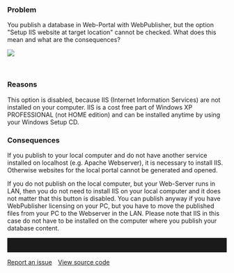 ### Problem

You publish a database in Web-Portal with WebPublisher, but the option
"Setup IIS website at target location" cannot be checked. What does this
mean and what are the consequences?

![](//images.ctfassets.net/utx1h0gfm1om/7GNqGRRE0EySscoWMwYwI8/a7eb74d7529c2fd44beface12f908517/328910.png)

 

### Reasons

This option is disabled, because IIS (Internet Information Services) are
not installed on your computer. IIS is a cost free part of Windows XP
PROFESSIONAL (not HOME edition) and can be installed anytime by using
your Windows Setup CD.

### Consequences

If you publish to your local computer and do not have another service
installed on localhost (e.g. Apache Webserver), it is necessary to
install IIS. Otherwise websites for the local portal cannot be generated
and opened.

If you do not publish on the local computer, but your Web-Server runs in
LAN, then you do not need to install IIS on your local computer and it
does not matter that this button is disabled. You can publish anyway if
you have WebPublisher licensing on your PC, but you have to move the
published files from your PC to the Webserver in the LAN. Please
note that IIS in this case do not have to be installed on the computer
where you publish your database content.


<hr style="padding-top:2rem" />
<a href="https://github.com/process4/docs/issues" target="_blank" class="bgw btn btn-primary btn-lg shadow-sm">Report an issue</a>
<a href="https://github.com/process4/docs" target="_blank" class="bgw btn btn-primary btn-lg shadow-sm" style="margin-left:10px;">View source code</a>